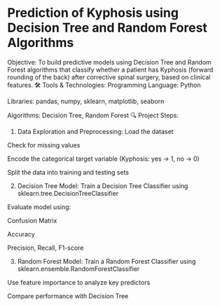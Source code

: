 # Prediction of Kyphosis using Decision Tree and Random Forest Algorithms
Objective:
To build predictive models using Decision Tree and Random Forest algorithms that classify whether a patient has Kyphosis (forward rounding of the back) after corrective spinal surgery, based on clinical features.
🛠️ Tools & Technologies:
Programming Language: Python

Libraries: pandas, numpy, sklearn, matplotlib, seaborn

Algorithms: Decision Tree, Random Forest
🔍 Project Steps:
1. Data Exploration and Preprocessing: 
Load the dataset

Check for missing values

Encode the categorical target variable (Kyphosis: yes → 1, no → 0)

Split the data into training and testing sets

2. Decision Tree Model:
Train a Decision Tree Classifier using sklearn.tree.DecisionTreeClassifier


Evaluate model using:

Confusion Matrix

Accuracy

Precision, Recall, F1-score

3. Random Forest Model:
Train a Random Forest Classifier using sklearn.ensemble.RandomForestClassifier

Use feature importance to analyze key predictors

Compare performance with Decision Tree
